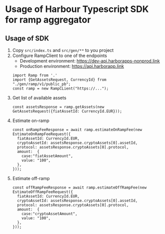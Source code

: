 # Usage of Harbour Typescript SDK for ramp aggregator

## Usage of SDK

1. Copy `src/index.ts` and `src/gen/**` to you project
2. Configure RampClient to one of the endpoints
   * Development environment: https://dev-api.harborapps-nonprod.link
   * Production environment: https://api.harborapp.link
   ```Typscript
   import Ramp from '.'
   import {GetAssetsRequest, CurrencyId} from "./gen/ramp/v1/public_pb";
   const ramp = new RampCLient("https://...");
   ```
3. Get list of available assets
   ```Typscript
   const assetsResponse = ramp.getAssets(new GetAssetsRequest({fiatAssetId: CurrencyId.EUR}));
   ```
4. Estimate on-ramp
   ```Typscript
   const onRampFeeResponse = await ramp.estimateOnRampFee(new EstimateOnRampFeeRequest({
     fiatAssetId: CurrencyId.EUR,
     cryptoAssetId: assetsResponse.cryptoAssets[0].assetId,
     protocol: assetsResponse.cryptoAssets[0].protocol,
     amount:  {
       case:"fiatAssetAmount",
       value: "100",
     },
   }));
   ```
5. Estimate off-ramp
   ```Typscript
   const offRampFeeResponse = await ramp.estimateOffRampFee(new EstimateOffRampFeeRequest({
     fiatAssetId: CurrencyId.EUR,
     cryptoAssetId: assetsResponse.cryptoAssets[0].assetId,
     protocol: assetsResponse.cryptoAssets[0].protocol,
     amount:  {
       case:"cryptoAssetAmount",
       value: "100",
     },
   }));
   ```
